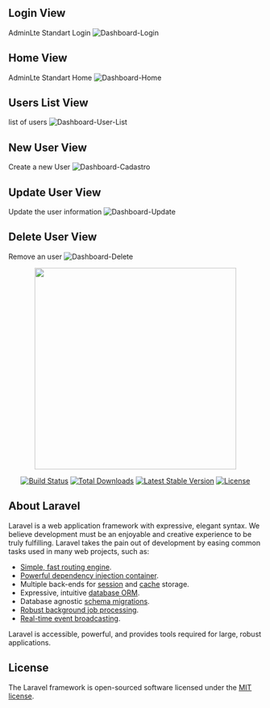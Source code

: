 ## Login View

AdminLte Standart Login
<img src="https://i.ibb.co/HGncLSB/Dashboard-Login.jpg" alt="Dashboard-Login" border="0">

## Home View

AdminLte Standart Home
<img src="https://i.ibb.co/qsh9w8j/Dashboard-Home.jpg" alt="Dashboard-Home" border="0">


## Users List View 

list of users
<img src="https://i.ibb.co/MpB0D6K/Dashboard-User-List.jpg" alt="Dashboard-User-List" border="0">


## New User View

Create a new User
<img src="https://i.ibb.co/zhqwLjv/Dashboard-Cadastro.jpg" alt="Dashboard-Cadastro" border="0">

## Update User View

Update the user information
<img src="https://i.ibb.co/k9Nb3Tp/Dashboard-Update.jpg" alt="Dashboard-Update" border="0">

## Delete User View

Remove an user
<img src="https://i.ibb.co/M8v9J6P/Dashboard-Delete.jpg" alt="Dashboard-Delete" border="0">

<p align="center"><a href="https://laravel.com" target="_blank"><img src="https://raw.githubusercontent.com/laravel/art/master/logo-lockup/5%20SVG/2%20CMYK/1%20Full%20Color/laravel-logolockup-cmyk-red.svg" width="400"></a></p>

<p align="center">
<a href="https://travis-ci.org/laravel/framework"><img src="https://travis-ci.org/laravel/framework.svg" alt="Build Status"></a>
<a href="https://packagist.org/packages/laravel/framework"><img src="https://img.shields.io/packagist/dt/laravel/framework" alt="Total Downloads"></a>
<a href="https://packagist.org/packages/laravel/framework"><img src="https://img.shields.io/packagist/v/laravel/framework" alt="Latest Stable Version"></a>
<a href="https://packagist.org/packages/laravel/framework"><img src="https://img.shields.io/packagist/l/laravel/framework" alt="License"></a>
</p>

## About Laravel

Laravel is a web application framework with expressive, elegant syntax. We believe development must be an enjoyable and creative experience to be truly fulfilling. Laravel takes the pain out of development by easing common tasks used in many web projects, such as:

- [Simple, fast routing engine](https://laravel.com/docs/routing).
- [Powerful dependency injection container](https://laravel.com/docs/container).
- Multiple back-ends for [session](https://laravel.com/docs/session) and [cache](https://laravel.com/docs/cache) storage.
- Expressive, intuitive [database ORM](https://laravel.com/docs/eloquent).
- Database agnostic [schema migrations](https://laravel.com/docs/migrations).
- [Robust background job processing](https://laravel.com/docs/queues).
- [Real-time event broadcasting](https://laravel.com/docs/broadcasting).

Laravel is accessible, powerful, and provides tools required for large, robust applications.

## License

The Laravel framework is open-sourced software licensed under the [MIT license](https://opensource.org/licenses/MIT).
